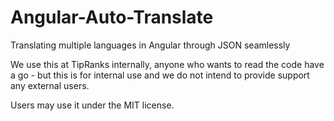 Angular-Auto-Translate
======================

Translating multiple languages in Angular through JSON seamlessly

We use this at TipRanks internally, anyone who wants to read the code have a go - but this is for internal use and we do not intend to provide support any external users.

Users may use it under the MIT license.
